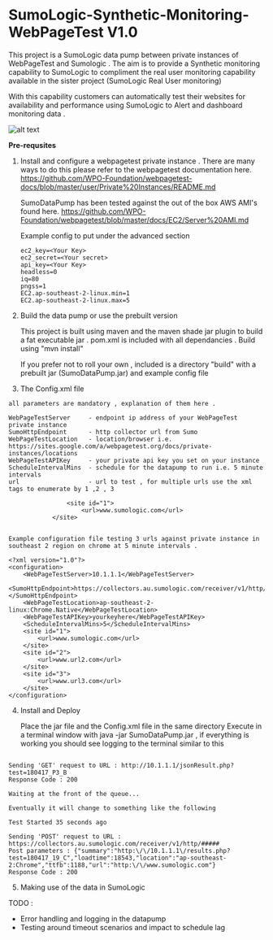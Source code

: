 # SumoLogic-Synthetic-Monitoring-WebPageTest V1.0

This project is a SumoLogic data pump between private instances of WebPageTest and Sumologic .
The aim is to provide a Synthetic monitoring capability to SumoLogic to compliment the real user monitoring capability available in 
the sister project (SumoLogic Real User monitoring)

With this capability customers can automatically test their websites for availability and performance using SumoLogic to 
Alert and dashboard monitoring data .

![alt text](https://github.com/gregkroon/SumoLogic-Synthetic-Monitoring-WebPageTest/blob/master/images/SyntheticSearchResults.png)



**Pre-requsites**

1. Install and configure a webpagetest private instance . There are many ways to do this 
   please refer to the webpagetest documentation here.
   https://github.com/WPO-Foundation/webpagetest-docs/blob/master/user/Private%20Instances/README.md
   
   SumoDataPump has been tested against the out of the box AWS AMI's found here.
   https://github.com/WPO-Foundation/webpagetest/blob/master/docs/EC2/Server%20AMI.md
   
   Example config to put under the advanced section 
   ```
   ec2_key=<Your Key>
   ec2_secret=<Your secret>
   api_key=<Your Key>
   headless=0
   iq=80
   pngss=1
   EC2.ap-southeast-2-linux.min=1
   EC2.ap-southeast-2-linux.max=5

2. Build the data pump or use the prebuilt version 

   This project is built using maven and the maven shade jar plugin to build a fat executable jar .
   pom.xml is included with all dependancies . Build using "mvn install"
   
   If you prefer not to roll your own , included is a directory "build" with a prebuilt jar (SumoDataPump.jar) and example      config file  


3. The Config.xml file

```The Config.xml file must be located in the same directory as the jar file for the datapump to work.
all parameters are mandatory , explanation of them here .

WebPageTestServer     - endpoint ip address of your WebPageTest private instance 
SumoHttpEndpoint      - http collector url from Sumo
WebPageTestLocation   - location/browser i.e. https://sites.google.com/a/webpagetest.org/docs/private-instances/locations
WebPageTestAPIKey     - your private api key you set on your instance 
ScheduleIntervalMins  - schedule for the datapump to run i.e. 5 minute intervals 
url                   - url to test , for multiple urls use the xml tags to enumerate by 1 ,2 , 3

		        <site id="1">
		        	<url>www.sumologic.com</url>
			</site>
			
			
Example configuration file testing 3 urls against private instance in southeast 2 region on chrome at 5 minute intervals .
			
<?xml version="1.0"?>
<configuration>
	<WebPageTestServer>10.1.1.1</WebPageTestServer>
	<SumoHttpEndpoint>https://collectors.au.sumologic.com/receiver/v1/http/#########</SumoHttpEndpoint>
	<WebPageTestLocation>ap-southeast-2-linux:Chrome.Native</WebPageTestLocation>
	<WebPageTestAPIKey>yourkeyhere</WebPageTestAPIKey>
	<ScheduleIntervalMins>5</ScheduleIntervalMins>
	<site id="1">
		<url>www.sumologic.com</url>
	</site>
	<site id="2">
		<url>www.url2.com</url>
	</site>
	<site id="3">
		<url>www.url3.com</url>
	</site>
</configuration>
```

4. Install and Deploy 

   Place the jar file and the Config.xml file in the same directory 
   Execute in a terminal window with java -jar SumoDataPump.jar , if everything is working you should see logging to 	      	 the terminal similar to this 

```

Sending 'GET' request to URL : http://10.1.1.1/jsonResult.php?test=180417_P3_B
Response Code : 200

Waiting at the front of the queue...

Eventually it will change to something like the following 

Test Started 35 seconds ago

Sending 'POST' request to URL : https://collectors.au.sumologic.com/receiver/v1/http/#####
Post parameters : {"summary":"http:\/\/10.1.1.1\/results.php?test=180417_19_C","loadtime":18543,"location":"ap-southeast-2:Chrome","ttfb":1188,"url":"http:\/\/www.sumologic.com"}
Response Code : 200
```

5. Making use of the data in SumoLogic




TODO :

- Error handling and logging in the datapump
- Testing around timeout scenarios and impact to schedule lag

